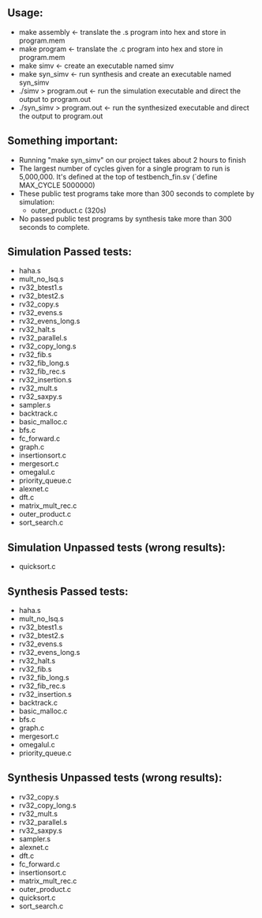 ## Usage:
- make assembly            <- translate the .s program into hex and store in program.mem
- make program             <- translate the .c program into hex and store in program.mem
- make simv                <- create an executable named simv
- make syn_simv            <- run synthesis and create an executable named syn_simv
- ./simv > program.out     <- run the simulation executable and direct the output to program.out
- ./syn_simv > program.out <- run the synthesized executable and direct the output to program.out

## Something important:
- Running "make syn_simv" on our project takes about 2 hours to finish
- The largest number of cycles given for a single program to run is 5,000,000. It's defined at the top of testbench_fin.sv (`define MAX_CYCLE 5000000)
- These public test programs take more than 300 seconds to complete by simulation: 
    - outer_product.c (320s)
- No passed public test programs by synthesis take more than 300 seconds to complete.

## Simulation Passed tests: 
- haha.s
- mult_no_lsq.s
- rv32_btest1.s
- rv32_btest2.s
- rv32_copy.s
- rv32_evens.s
- rv32_evens_long.s
- rv32_halt.s
- rv32_parallel.s
- rv32_copy_long.s
- rv32_fib.s
- rv32_fib_long.s
- rv32_fib_rec.s
- rv32_insertion.s
- rv32_mult.s
- rv32_saxpy.s
- sampler.s
- backtrack.c
- basic_malloc.c
- bfs.c
- fc_forward.c
- graph.c
- insertionsort.c
- mergesort.c
- omegalul.c
- priority_queue.c
- alexnet.c
- dft.c
- matrix_mult_rec.c
- outer_product.c
- sort_search.c

## Simulation Unpassed tests (wrong results):
- quicksort.c

## Synthesis Passed tests: 
- haha.s
- mult_no_lsq.s
- rv32_btest1.s
- rv32_btest2.s
- rv32_evens.s
- rv32_evens_long.s
- rv32_halt.s
- rv32_fib.s
- rv32_fib_long.s
- rv32_fib_rec.s
- rv32_insertion.s
- backtrack.c
- basic_malloc.c
- bfs.c
- graph.c
- mergesort.c
- omegalul.c
- priority_queue.c

## Synthesis Unpassed tests (wrong results):
- rv32_copy.s
- rv32_copy_long.s
- rv32_mult.s
- rv32_parallel.s
- rv32_saxpy.s
- sampler.s
- alexnet.c
- dft.c
- fc_forward.c
- insertionsort.c
- matrix_mult_rec.c
- outer_product.c
- quicksort.c
- sort_search.c
